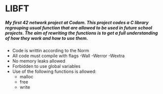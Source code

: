 # LIBFT

##### My first 42 network project at Codam. This project codes a C library regrouping usual function that are allowed to be used in future school projects. The aim of rewriting the functions is to get a full understanding of how they work and how to use them.

* Code is writtin according to the Norm
* All code must compile with flags -Wall -Werror -Wextra
* No memory leaks allowed
* Forbidden to use global variables
* Use of the following functions is allowed:
    * malloc
    * free
    * write
